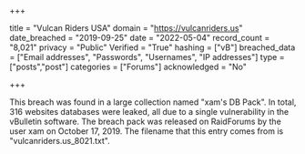 +++

title = "Vulcan Riders USA"
domain = "https://vulcanriders.us"
date_breached = "2019-09-25"
date = "2022-05-04"
record_count = "8,021"
privacy = "Public"
Verified = "True"
hashing = ["vB"]
breached_data = ["Email addresses", "Passwords", "Usernames", "IP addresses"]
type = ["posts","post"]
categories = ["Forums"]
acknowledged = "No"


+++


This breach was found in a large collection named "xam's DB Pack". In total, 316 websites databases were leaked, all due to a single vulnerability in the vBulletin software. The breach pack was released on RaidForums by the user xam on October 17, 2019. The filename that this entry comes from is "vulcanriders.us_8021.txt".

